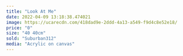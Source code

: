 ```yaml
---
title: "Look At Me"
date: 2022-04-09 13:18:38.474021
image: https://ucarecdn.com/418dad9e-2ddd-4a13-a549-f9d4c8e52e18/
price: "0"
size: "40 40cm"
sold: "Suburban312"
media: "Acrylic on canvas"
---
```


